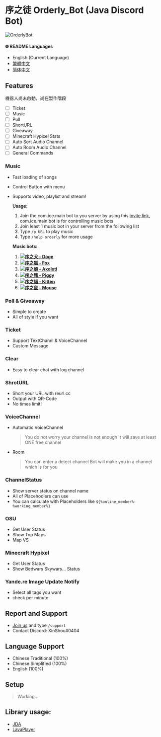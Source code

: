 # 序之徒 Orderly\_Bot \(Java Discord Bot\)

![OrderlyBot](https://cdn.discordapp.com/avatars/576747435653595136/23f83723ab3be18ee7d6189fcd39df99.webp?size=256)
#### 🌐 README Languages

- English (Current Language)
- [繁體中文](https://github.com/IceLeiYu/OrderlyDiscordBot/blob/master/README/zh_tw.md)
- [简体中文](https://github.com/IceLeiYu/OrderlyDiscordBot/blob/master/README/zh_cn.md)

## Features

機器人尚未啟動，尚在製作階段
 -  &#9744; Ticket
 -  &#9744; Music
 -  &#9744; Pull
 -  &#9744; ShortURL
 -  &#9744; Giveaway
 -  &#9744; Minecraft Hypixel Stats
 -  &#9744; Auto Sort Audio Channel
 -  &#9744; Auto Room Audio Channel
 -  &#9744; General Commands



### Music

* Fast loading of songs
* Control Button with menu
* Supports video, playlist and stream!
  
  **Usage:**
  
  1. Join the com.ice.main bot to you server by using this [invite link](https://reurl.cc/eE78aM), com.ice.main bot is for controlling music bots
  2. Join least 1 music bot in your server from the following list
  3. Type `/p URL` to play music
  4. Type `/help orderly` for more usage
  
  **Music bots:**
  
  1. [![](https://cdn.discordapp.com/avatars/608080618898849825/6bf20f20f4dfb85500db342d831c7cd5.webp?size=16)**序之犬 - Doge**](https://reurl.cc/eE7Nz7)
  2. [![](https://cdn.discordapp.com/avatars/867312327044628480/fd049658e162fdb3fc86feef61073a9d.webp?size=16)**序之狐 - Fox**](https://reurl.cc/lR4xDj)
  3. [![](https://cdn.discordapp.com/avatars/679330758191480864/2cc6036643f6d1162232a959117eaf8f.webp?size=16)**序之螈 - Axolotl**](https://reurl.cc/mL4m0A)
  4. [![](https://cdn.discordapp.com/avatars/635474017037451275/6f13e1dac1283aa3ca30b4a48f083ec4.webp?size=16)**序之豬 - Piggy**](https://reurl.cc/GmL34A)
  5. [![](https://cdn.discordapp.com/avatars/867311259593998347/df8d89e908718c50fbcfb5e734a5130e.webp?size=16)**序之貓 - Kitten**](https://reurl.cc/EnL9p0)
  6. [![](https://cdn.discordapp.com/avatars/879381238153097297/4ff436ecfd74f1cbb0dec2dd94d96a57.webp?size=16)**序之鼠 - Mouse**](https://reurl.cc/rgmvA1)

### Poll & Giveaway

* Simple to create
* All of style if you want

### Ticket

* Support TextChannl & VoiceChannel
* Custom Message

### Clear

* Easy to clear chat with log channel


### ShrotURL

* Short your URL with reurl.cc
* Output with QR-Code
* No times limit!

### VoiceChannel

* Automatic VoiceChannel

  > You do not worry your channel is not enough It will save at least ONE free channel

* Room

  > You can enter a detect channel Bot will make you in a channel which is for you

### ChannelStatus

* Show server status on channel name
* All of Placehodlers can use
* You can calculate with Placeholders like `${%online_member%-%working_member%}`

### OSU

* Get User Status
* Show Top Maps
* Map VS

### Minecraft Hypixel

* Get User Status
* Show Bedwars Skywars... Status

### Yande.re Image Update Notify

* Select all tags you want
* check per minute

## Report and Support

* [Join us](https://discord.gg/ZV3PaCscc7) and type `/support` 
* Contact Discord: XinShou\#0404 

## Language Support

* Chinese Traditional \(100%\)
* Chinese Simplified \(100%\)
* English \(100%\)

## Setup

> Working...

## Library usage:

* [JDA](https://github.com/DV8FromTheWorld/JDA)
* [LavaPlayer](https://github.com/sedmelluq/lavaplayer)


